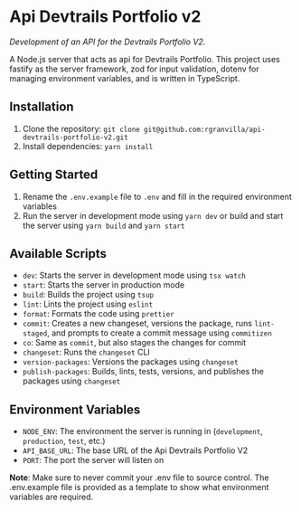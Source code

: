 # Api Devtrails Portfolio v2

_Development of an API for the Devtrails Portfolio V2._

A Node.js server that acts as api for Devtrails Portfolio. This project uses fastify as the server framework, zod for input validation, dotenv for managing environment variables, and is written in TypeScript.

## Installation

1. Clone the repository: `git clone git@github.com:rgranvilla/api-devtrails-portfolio-v2.git`
2. Install dependencies: `yarn install`

## Getting Started

1. Rename the `.env.example` file to `.env` and fill in the required environment variables
2. Run the server in development mode using `yarn dev` or build and start the server using `yarn build` and `yarn start`

## Available Scripts

- `dev`: Starts the server in development mode using `tsx watch`
- `start`: Starts the server in production mode
- `build`: Builds the project using `tsup`
- `lint`: Lints the project using `eslint`
- `format`: Formats the code using `prettier`
- `commit`: Creates a new changeset, versions the package, runs `lint-staged`, and prompts to create a commit message using `commitizen`
- `co`: Same as `commit`, but also stages the changes for commit
- `changeset`: Runs the `changeset` CLI
- `version-packages`: Versions the packages using `changeset`
- `publish-packages`: Builds, lints, tests, versions, and publishes the packages using `changeset`

## Environment Variables

- `NODE_ENV`: The environment the server is running in (`development`, `production`, `test`, etc.)
- `API_BASE_URL`: The base URL of the Api Devtrails Portfolio V2
- `PORT`: The port the server will listen on

**Note**: Make sure to never commit your .env file to source control. The .env.example file is provided as a template to show what environment variables are required.
